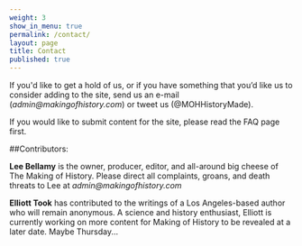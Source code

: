```yaml
---
weight: 3
show_in_menu: true
permalink: /contact/
layout: page
title: Contact
published: true
---
```




If you'd like to get a hold of us, or if you have something that you’d like us to consider adding to the site, send us an e-mail (_admin@makingofhistory.com_) or tweet us (@MOHHistoryMade).

If you would like to submit content for the site, please read the FAQ page first.

##Contributors:

**Lee Bellamy** is the owner, producer, editor, and all-around big cheese of The Making of History. Please direct all complaints, groans, and death threats to Lee at _admin@makingofhistory.com_

**Elliott Took** has contributed to the writings of a Los Angeles-based author who will remain anonymous. A science and history enthusiast, Elliott is currently working on more content for Making of History to be revealed at a later date. Maybe Thursday...
